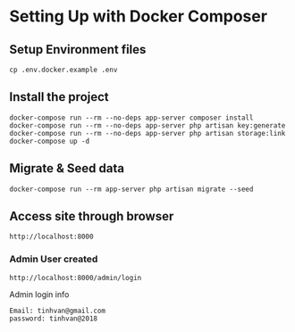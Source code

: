 # Setting Up with Docker Composer

## Setup Environment files
`cp .env.docker.example .env`

## Install the project
```
docker-compose run --rm --no-deps app-server composer install
docker-compose run --rm --no-deps app-server php artisan key:generate
docker-compose run --rm --no-deps app-server php artisan storage:link
docker-compose up -d
```

## Migrate & Seed data
`docker-compose run --rm app-server php artisan migrate --seed`

## Access site through browser
`http://localhost:8000`

### Admin User created
`http://localhost:8000/admin/login`

Admin login info 
```
Email: tinhvan@gmail.com
password: tinhvan@2018
```
